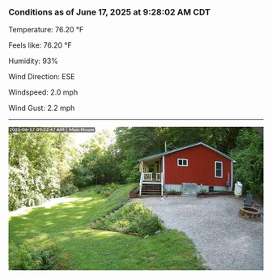 ### Conditions as of June 17, 2025 at 9:28:02 AM CDT 

Temperature: 76.20 &deg;F

Feels like: 76.20 &deg;F

Humidity: 93%

Wind Direction: ESE

Windspeed: 2.0 mph

Wind Gust: 2.2 mph

---

<img src="./images/latest.jpeg"/>

